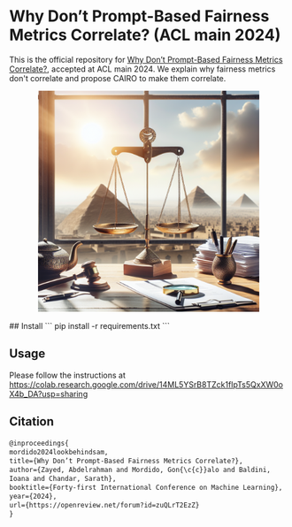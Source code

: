 # Why Don’t Prompt-Based Fairness Metrics Correlate? (ACL main 2024)

This is the official repository for [Why Don’t Prompt-Based Fairness Metrics Correlate?](https://arxiv.org/abs/2307.16704), accepted at ACL main 2024. We explain why fairness metrics don't correlate and propose CAIRO to make them correlate.

<div style="text-align: center">
<img src="CAIRO.png" width="400">
<p style="text-align: center;">  </p>
</div>
## Install
```
pip install -r requirements.txt
```

## Usage
Please follow the instructions at https://colab.research.google.com/drive/14ML5YSrB8TZck1fIpTs5QxXW0oX4b_DA?usp=sharing

## Citation
```
@inproceedings{
mordido2024lookbehindsam,
title={Why Don’t Prompt-Based Fairness Metrics Correlate?},
author={Zayed, Abdelrahman and Mordido, Gon{\c{c}}alo and Baldini, Ioana and Chandar, Sarath},
booktitle={Forty-first International Conference on Machine Learning},
year={2024},
url={https://openreview.net/forum?id=zuQLrT2EzZ}
}
```
